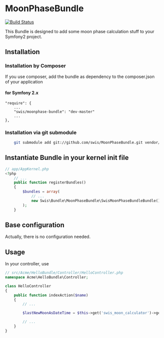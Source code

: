 MoonPhaseBundle
===============
[![Build Status](https://travis-ci.org/swis/MoonPhaseBundle.png)](https://travis-ci.org/swis/MoonPhaseBundle)

This Bundle is designed to add some moon phase calculation stuff to your Symfony2 project.

## Installation

### Installation by Composer

If you use composer, add the bundle as dependency to the composer.json of your application

#### for Symfony 2.x

    "require": {
        ...
        "swis/moonphase-bundle": "dev-master"
        ...
    },

### Installation via git submodule

```bash
    git submodule add git://github.com/swis/MoonPhaseBundle.git vendor/bundles/Swis/Bundle/MoonPhaseBundle
```

## Instantiate Bundle in your kernel init file

```php
// app/AppKernel.php
<?php
    // ...
    public function registerBundles()
    {
        $bundles = array(
            // ...
            new Swis\Bundle\MoonPhaseBundle\SwisMoonPhaseBundleBundle(),
        );
    }
```

## Base configuration

Actually, there is no configuration needed.

## Usage

In your controller, use

```php
// src/Acme/HelloBundle/Controller/HelloController.php
namespace Acme\HelloBundle\Controller;

class HelloController
{
    public function indexAction($name)
    {
        // ...

        $lastNewMoonAsDateTime = $this->get('swis_moon_calculator')->getLastNewMoon($dt);

        // ...
    }
}
```
